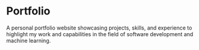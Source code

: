 # Portfolio
A personal portfolio website showcasing projects, skills, and experience to highlight my work and capabilities in the field of software development and machine learning.
